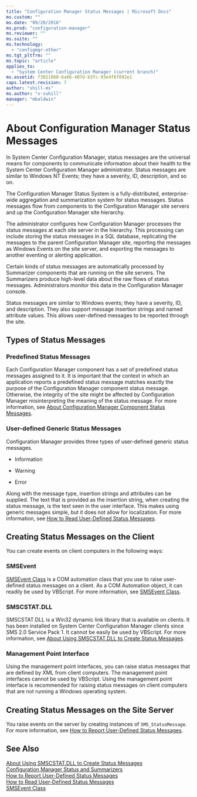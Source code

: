 ```yaml
---
title: "Configuration Manager Status Messages | Microsoft Docs"
ms.custom: ""
ms.date: "09/20/2016"
ms.prod: "configuration-manager"
ms.reviewer: ""
ms.suite: ""
ms.technology:
  - "configmgr-other"
ms.tgt_pltfrm: ""
ms.topic: "article"
applies_to:
  - "System Center Configuration Manager (current branch)"
ms.assetid: f3011860-6a66-407d-b3fc-93e4f6f892e1
caps.latest.revision: 7
author: "shill-ms"
ms.author: "v-suhill"
manager: "mbaldwin"
---
```

# About Configuration Manager Status Messages
In System Center Configuration Manager, status messages are the universal means for components to communicate information about their health to the System Center Configuration Manager administrator. Status messages are similar to Windows NT Events; they have a severity, ID, description, and so on.  

 The Configuration Manager Status System is a fully-distributed, enterprise-wide aggregation and summarization system for status messages. Status messages flow from components to the Configuration Manager site servers and up the Configuration Manager site hierarchy.  

 The administrator configures how Configuration Manager processes the status messages at each site server in the hierarchy. This processing can include storing the status messages in a SQL database, replicating the messages to the parent Configuration Manager site, reporting the messages as Windows Events on the site server, and exporting the messages to another eventing or alerting application.  

 Certain kinds of status messages are automatically processed by Summarizer components that are running on the site servers. The Summarizers produce high-level data about the raw flows of status messages. Administrators monitor this data in the Configuration Manager console.  

 Status messages are similar to Windows events; they have a severity, ID, and description. They also support message insertion strings and named attribute values. This allows user-defined messages to be reported through the site.  

## Types of Status Messages  

### Predefined Status Messages  
 Each Configuration Manager component has a set of predefined status messages assigned to it. It is important that the context in which an application reports a predefined status message matches exactly the purpose of the Configuration Manager component status message. Otherwise, the integrity of the site might be affected by Configuration Manager misinterpreting the meaning of the status message. For more information, see [About Configuration Manager Component Status Messages](../../../../develop/core/servers/manage/about-configuration-manager-component-status-messages.md).  

### User-defined Generic Status Messages  
 Configuration Manager provides three types of user-defined generic status messages.  

-   Information  

-   Warning  

-   Error  

 Along with the message type, insertion strings and attributes can be supplied. The text that is provided as the insertion string, when creating the status message, is the text seen in the user interface. This makes using generic messages simple, but it does not allow for localization. For more information, see [How to Read User-Defined Status Messages](../../../../develop/core/servers/manage/how-to-read-user-defined-status-messages.md).  

## Creating Status Messages on the Client  
 You can create events on client computers in the following ways:  

### SMSEvent  
 [SMSEvent Class](../../../../develop/reference/core/servers/manage/smsevent-class.md) is a COM automation class that you use to raise user-defined status messages on a client. As a COM Automation object, it can readily be used by VBScript. For more information, see [SMSEvent Class](../../../../develop/reference/core/servers/manage/smsevent-class.md).  

### SMSCSTAT.DLL  
 SMSCSTAT.DLL is a Win32 dynamic link library that is available on clients. It has been installed on System Center Configuration Manager clients since SMS 2.0 Service Pack 1. It cannot be easily be used by VBScript. For more information, see [About Using SMSCSTAT.DLL to Create Status Messages](../../../../develop/core/servers/manage/about-using-smscstat.dll-to-create-status-messages.md).  

### Management Point Interface  
 Using the management point interfaces, you can raise status messages that are defined by XML from client computers. The management point interfaces cannot be used by VBScript. Using the management point interface is recommended for raising status messages on client computers that are not running a Windows operating system.  

## Creating Status Messages on the Site Server  
 You raise events on the server by creating instances of `SMS_StatusMessage`. For more information, see [How to Report User-Defined Status Messages](../../../../develop/core/servers/manage/how-to-report-user-defined-status-messages.md).  

## See Also  
 [About Using SMSCSTAT.DLL to Create Status Messages](../../../../develop/core/servers/manage/about-using-smscstat.dll-to-create-status-messages.md)   
 [Configuration Manager Status and Summarizers](../../../../develop/core/servers/manage/configuration-manager-status-and-summarizers.md)   
 [How to Report User-Defined Status Messages](../../../../develop/core/servers/manage/how-to-report-user-defined-status-messages.md)   
 [How to Read User-Defined Status Messages](../../../../develop/core/servers/manage/how-to-read-user-defined-status-messages.md)   
 [SMSEvent Class](../../../../develop/reference/core/servers/manage/smsevent-class.md)
